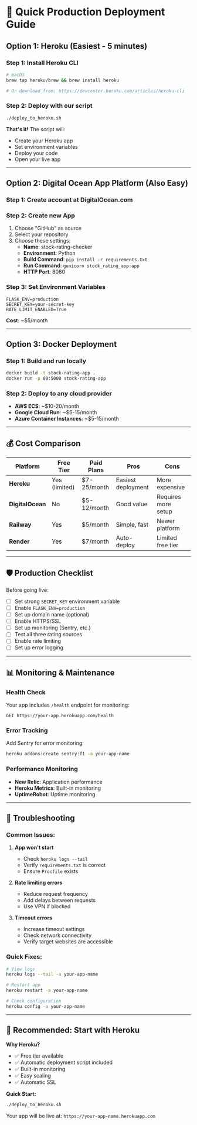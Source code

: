 # 🚀 Quick Production Deployment Guide

## Option 1: Heroku (Easiest - 5 minutes)

### Step 1: Install Heroku CLI
```bash
# macOS
brew tap heroku/brew && brew install heroku

# Or download from: https://devcenter.heroku.com/articles/heroku-cli
```

### Step 2: Deploy with our script
```bash
./deploy_to_heroku.sh
```

**That's it!** The script will:
- Create your Heroku app
- Set environment variables
- Deploy your code
- Open your live app

---

## Option 2: Digital Ocean App Platform (Also Easy)

### Step 1: Create account at DigitalOcean.com

### Step 2: Create new App
1. Choose "GitHub" as source
2. Select your repository
3. Choose these settings:
   - **Name**: stock-rating-checker
   - **Environment**: Python
   - **Build Command**: `pip install -r requirements.txt`
   - **Run Command**: `gunicorn stock_rating_app:app`
   - **HTTP Port**: 8080

### Step 3: Set Environment Variables
```
FLASK_ENV=production
SECRET_KEY=your-secret-key
RATE_LIMIT_ENABLED=True
```

**Cost**: ~$5/month

---

## Option 3: Docker Deployment

### Step 1: Build and run locally
```bash
docker build -t stock-rating-app .
docker run -p 80:5000 stock-rating-app
```

### Step 2: Deploy to any cloud provider
- **AWS ECS**: ~$10-20/month
- **Google Cloud Run**: ~$5-15/month
- **Azure Container Instances**: ~$5-15/month

---

## 💰 Cost Comparison

| Platform | Free Tier | Paid Plans | Pros | Cons |
|----------|-----------|------------|------|------|
| **Heroku** | Yes (limited) | $7-25/month | Easiest deployment | More expensive |
| **DigitalOcean** | No | $5-12/month | Good value | Requires more setup |
| **Railway** | Yes | $5/month | Simple, fast | Newer platform |
| **Render** | Yes | $7/month | Auto-deploy | Limited free tier |

---

## 🛡️ Production Checklist

Before going live:

- [ ] Set strong `SECRET_KEY` environment variable
- [ ] Enable `FLASK_ENV=production`
- [ ] Set up domain name (optional)
- [ ] Enable HTTPS/SSL
- [ ] Set up monitoring (Sentry, etc.)
- [ ] Test all three rating sources
- [ ] Enable rate limiting
- [ ] Set up error logging

---

## 📊 Monitoring & Maintenance

### Health Check
Your app includes `/health` endpoint for monitoring:
```
GET https://your-app.herokuapp.com/health
```

### Error Tracking
Add Sentry for error monitoring:
```bash
heroku addons:create sentry:f1 -a your-app-name
```

### Performance Monitoring
- **New Relic**: Application performance
- **Heroku Metrics**: Built-in monitoring
- **UptimeRobot**: Uptime monitoring

---

## 🚨 Troubleshooting

### Common Issues:

1. **App won't start**
   - Check `heroku logs --tail`
   - Verify `requirements.txt` is correct
   - Ensure `Procfile` exists

2. **Rate limiting errors**
   - Reduce request frequency
   - Add delays between requests
   - Use VPN if blocked

3. **Timeout errors**
   - Increase timeout settings
   - Check network connectivity
   - Verify target websites are accessible

### Quick Fixes:
```bash
# View logs
heroku logs --tail -a your-app-name

# Restart app
heroku restart -a your-app-name

# Check configuration
heroku config -a your-app-name
```

---

## 🎯 Recommended: Start with Heroku

**Why Heroku?**
- ✅ Free tier available
- ✅ Automatic deployment script included
- ✅ Built-in monitoring
- ✅ Easy scaling
- ✅ Automatic SSL

**Quick Start:**
```bash
./deploy_to_heroku.sh
```

Your app will be live at: `https://your-app-name.herokuapp.com`
